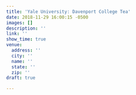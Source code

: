 ```yaml
---
title: 'Yale University: Davenport College Tea'
date: 2018-11-29 16:00:15 -0500
images: []
description: ''
link: ''
show_time: true
venue:
  address: ''
  city: ''
  name: ''
  state: ''
  zip: ''
draft: true

---
```

